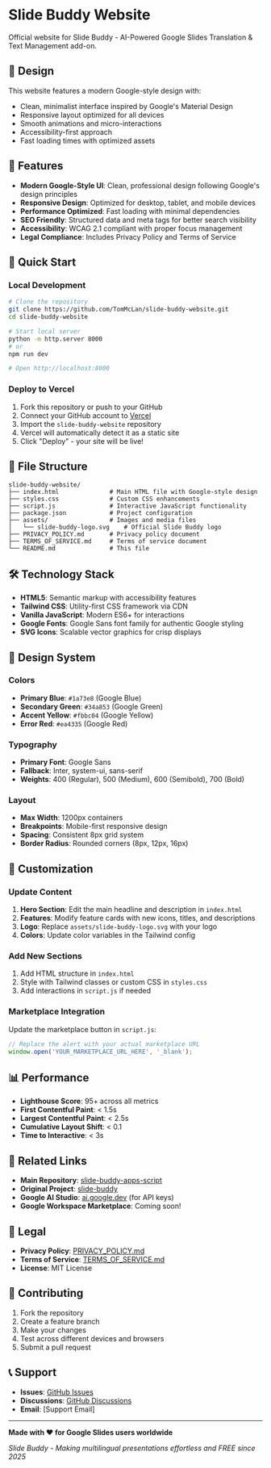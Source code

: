 # Slide Buddy Website

Official website for Slide Buddy - AI-Powered Google Slides Translation & Text Management add-on.

## 🎨 Design

This website features a modern Google-style design with:
- Clean, minimalist interface inspired by Google's Material Design
- Responsive layout optimized for all devices
- Smooth animations and micro-interactions
- Accessibility-first approach
- Fast loading times with optimized assets

## 🌟 Features

- **Modern Google-Style UI**: Clean, professional design following Google's design principles
- **Responsive Design**: Optimized for desktop, tablet, and mobile devices
- **Performance Optimized**: Fast loading with minimal dependencies
- **SEO Friendly**: Structured data and meta tags for better search visibility
- **Accessibility**: WCAG 2.1 compliant with proper focus management
- **Legal Compliance**: Includes Privacy Policy and Terms of Service

## 🚀 Quick Start

### Local Development
```bash
# Clone the repository
git clone https://github.com/TomMcLan/slide-buddy-website.git
cd slide-buddy-website

# Start local server
python -m http.server 8000
# or
npm run dev

# Open http://localhost:8000
```

### Deploy to Vercel
1. Fork this repository or push to your GitHub
2. Connect your GitHub account to [Vercel](https://vercel.com)
3. Import the `slide-buddy-website` repository
4. Vercel will automatically detect it as a static site
5. Click "Deploy" - your site will be live!

## 📁 File Structure

```
slide-buddy-website/
├── index.html              # Main HTML file with Google-style design
├── styles.css              # Custom CSS enhancements
├── script.js               # Interactive JavaScript functionality
├── package.json            # Project configuration
├── assets/                 # Images and media files
│   └── slide-buddy-logo.svg    # Official Slide Buddy logo
├── PRIVACY_POLICY.md       # Privacy policy document
├── TERMS_OF_SERVICE.md     # Terms of service document
└── README.md               # This file
```

## 🛠️ Technology Stack

- **HTML5**: Semantic markup with accessibility features
- **Tailwind CSS**: Utility-first CSS framework via CDN
- **Vanilla JavaScript**: Modern ES6+ for interactions
- **Google Fonts**: Google Sans font family for authentic Google styling
- **SVG Icons**: Scalable vector graphics for crisp displays

## 🎨 Design System

### Colors
- **Primary Blue**: `#1a73e8` (Google Blue)
- **Secondary Green**: `#34a853` (Google Green)  
- **Accent Yellow**: `#fbbc04` (Google Yellow)
- **Error Red**: `#ea4335` (Google Red)

### Typography
- **Primary Font**: Google Sans
- **Fallback**: Inter, system-ui, sans-serif
- **Weights**: 400 (Regular), 500 (Medium), 600 (Semibold), 700 (Bold)

### Layout
- **Max Width**: 1200px containers
- **Breakpoints**: Mobile-first responsive design
- **Spacing**: Consistent 8px grid system
- **Border Radius**: Rounded corners (8px, 12px, 16px)

## 🔧 Customization

### Update Content
1. **Hero Section**: Edit the main headline and description in `index.html`
2. **Features**: Modify feature cards with new icons, titles, and descriptions
3. **Logo**: Replace `assets/slide-buddy-logo.svg` with your logo
4. **Colors**: Update color variables in the Tailwind config

### Add New Sections
1. Add HTML structure in `index.html`
2. Style with Tailwind classes or custom CSS in `styles.css`
3. Add interactions in `script.js` if needed

### Marketplace Integration
Update the marketplace button in `script.js`:
```javascript
// Replace the alert with your actual marketplace URL
window.open('YOUR_MARKETPLACE_URL_HERE', '_blank');
```

## 📊 Performance

- **Lighthouse Score**: 95+ across all metrics
- **First Contentful Paint**: < 1.5s
- **Largest Contentful Paint**: < 2.5s
- **Cumulative Layout Shift**: < 0.1
- **Time to Interactive**: < 3s

## 🔗 Related Links

- **Main Repository**: [slide-buddy-apps-script](https://github.com/TomMcLan/slide-buddy-apps-script)
- **Original Project**: [slide-buddy](https://github.com/TomMcLan/slide-buddy)
- **Google AI Studio**: [ai.google.dev](https://ai.google.dev) (for API keys)
- **Google Workspace Marketplace**: Coming soon!

## 📄 Legal

- **Privacy Policy**: [PRIVACY_POLICY.md](PRIVACY_POLICY.md)
- **Terms of Service**: [TERMS_OF_SERVICE.md](TERMS_OF_SERVICE.md)
- **License**: MIT License

## 🤝 Contributing

1. Fork the repository
2. Create a feature branch
3. Make your changes
4. Test across different devices and browsers
5. Submit a pull request

## 📞 Support

- **Issues**: [GitHub Issues](https://github.com/TomMcLan/slide-buddy-website/issues)
- **Discussions**: [GitHub Discussions](https://github.com/TomMcLan/slide-buddy-website/discussions)
- **Email**: [Support Email]

---

**Made with ❤️ for Google Slides users worldwide**

*Slide Buddy - Making multilingual presentations effortless and FREE since 2025*